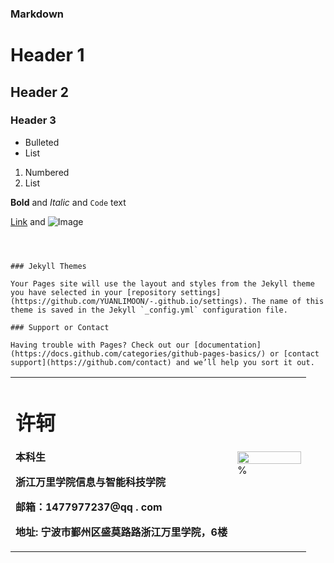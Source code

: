 
### Markdown

<table border="0"ゝ

<tr>

<td width="75%" >

<h1>许轲</h1>

<p><b>本科生</b></p>

<p><b>浙江万里学院信息与智能科技学院</b></p>

<p><b>邮箱：1477977237@qq . com</b></p>

<p><b>地址: 宁波市鄞州区盛莫路路浙江万里学院，6楼</b></p>

</td>

<td width="25%">

<img src=" /zhengjianzhao. jpg" width=" 100%" >   %

</td>

# Header 1
## Header 2
### Header 3

- Bulleted
- List

1. Numbered
2. List

**Bold** and _Italic_ and `Code` text

[Link](url) and ![Image](src)
```



### Jekyll Themes

Your Pages site will use the layout and styles from the Jekyll theme you have selected in your [repository settings](https://github.com/YUANLIMOON/-.github.io/settings). The name of this theme is saved in the Jekyll `_config.yml` configuration file.

### Support or Contact

Having trouble with Pages? Check out our [documentation](https://docs.github.com/categories/github-pages-basics/) or [contact support](https://github.com/contact) and we’ll help you sort it out.
